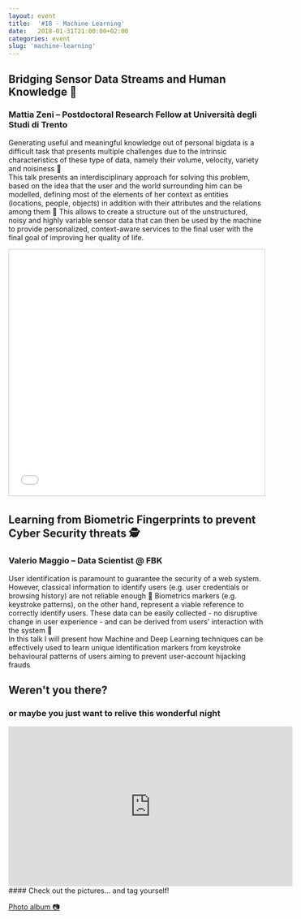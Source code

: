 ```yaml
---
layout: event
title:  '#18 - Machine Learning'
date:   2018-01-31T21:00:00+02:00
categories: event
slug: 'machine-learning'
---
```


## Bridging Sensor Data Streams and Human Knowledge 📍
### Mattia Zeni​ – Postdoctoral Research Fellow at Università degli Studi di Trento

Generating useful and meaningful knowledge out of personal bigdata is a difficult task that presents multiple challenges due to the intrinsic characteristics of these type of data, namely their volume, velocity, variety and noisiness 🤖<br />
This talk presents an interdisciplinary approach for solving this problem, based on the idea that the user and the world surrounding him can be modelled, defining most of the elements of her context as entities (locations, people, objects) in addition with their attributes and the relations among them 🤝 This allows to create a structure out of the unstructured, noisy and highly variable sensor data that can then be used by the machine to provide personalized, context-aware services to the final user with the final goal of improving her quality of life.


<iframe src="//www.slideshare.net/slideshow/embed_code/key/ipaRuOt9MSZ9G7" width="595" height="485" frameborder="0" marginwidth="0" marginheight="0" scrolling="no" style="border:1px solid #CCC; border-width:1px; margin-bottom:5px; max-width: 100%;" allowfullscreen> </iframe>

## Learning from Biometric Fingerprints to prevent Cyber Security threats 🕵️‍
### Valerio Maggio – Data Scientist @ FBK

User identification is paramount to guarantee the security of a web system. However, classical information to identify users (e.g. user credentials or browsing history) are not reliable enough 👥 Biometrics markers (e.g. keystroke patterns), on the other hand, represent a viable reference to correctly identify users. These data can be easily collected - no disruptive change in user experience - and can be derived from users' interaction with the system 🤳<br />
In this talk I will present how Machine and Deep Learning techniques can be effectively used to learn unique identification markers from keystroke behavioural patterns of users aiming to prevent user-account hijacking frauds

<script async class="speakerdeck-embed" data-id="8746b5c130e74ac7bec75ddb1e205fca" data-ratio="1.77777777777778" src="//speakerdeck.com/assets/embed.js"></script>


## Weren't you there?
### or maybe you just want to relive this wonderful night
<iframe width="560" height="315" src="https://www.youtube.com/embed/2aeIKdcwUb8?start=596" frameborder="0" allow="accelerometer; autoplay; clipboard-write; encrypted-media; gyroscope; picture-in-picture" allowfullscreen></iframe>
<section class="fb-links center">
#### Check out the pictures... and tag yourself!
<p>
<a id="fb_photo_album" class="btn-facebook" target="_blank" href="//www.facebook.com/media/set/?set=a.826417020889588.1073741852.476076519256975&type=3">Photo album &#128247;</a>
</p>
</section>
